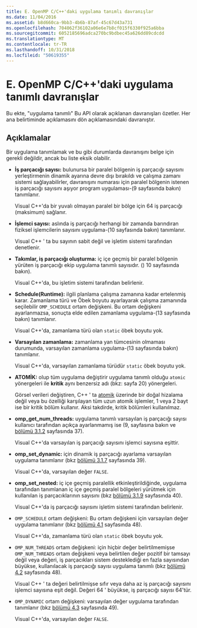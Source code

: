 ```yaml
---
title: E. OpenMP C/C++'daki uygulama tanımlı davranışlar
ms.date: 11/04/2016
ms.assetid: b8d660ca-9bb3-4b6b-87af-45c67d43a731
ms.openlocfilehash: 704062f36102a06e6e7b8cf015f6330f925a6bba
ms.sourcegitcommit: 6052185696adca270bc9bdbec45a626dd89cdcdd
ms.translationtype: MT
ms.contentlocale: tr-TR
ms.lasthandoff: 10/31/2018
ms.locfileid: "50619355"
---
```

# <a name="e-implementation-defined-behaviors-in-openmp-cc"></a>E. OpenMP C/C++'daki uygulama tanımlı davranışlar

Bu ekte, "uygulama tanımlı" Bu API olarak açıklanan davranışları özetler.  Her ana belirtiminde açıklamasını dön açıklamasındaki davranıştır.

## <a name="remarks"></a>Açıklamalar

Bir uygulama tanımlamak ve bu gibi durumlarda davranışını belge için gerekli değildir, ancak bu liste eksik olabilir.

- **İş parçacığı sayısı:** bulunursa bir paralel bölgenin iş parçacığı sayısını yerleştirmenin dinamik ayarına devre dışı bırakıldı ve çalışma zamanı sistemi sağlayabilirler, davranışını numarası için paralel bölgenin istenen iş parçacığı sayısını aşıyor program uygulaması-(9 sayfasında bakın) tanımlanır.

   Visual C++'da bir yuvalı olmayan paralel bir bölge için 64 iş parçacığı (maksimum) sağlanır.

- **İşlemci sayısı:** aslında iş parçacığı herhangi bir zamanda barındıran fiziksel işlemcilerin sayısını uygulama-(10 sayfasında bakın) tanımlanır.

   Visual C++ ' ta bu sayının sabit değil ve işletim sistemi tarafından denetlenir.

- **Takımlar, iş parçacığı oluşturma:** iç içe geçmiş bir paralel bölgenin yürüten iş parçacığı ekip uygulama tanımlı sayısıdır. () 10 sayfasında bakın).

   Visual C++'da, bu işletim sistemi tarafından belirlenir.

- **Schedule(Runtime):** ilgili planlama çalışma zamanına kadar ertelenmiş karar. Zamanlama türü ve Öbek boyutu ayarlayarak çalışma zamanında seçilebilir `OMP_SCHEDULE` ortam değişkeni. Bu ortam değişkeni ayarlanmazsa, sonuçta elde edilen zamanlama uygulama-(13 sayfasında bakın) tanımlanır.

   Visual C++'da, zamanlama türü olan `static` öbek boyutu yok.

- **Varsayılan zamanlama:** zamanlama yan tümcesinin olmaması durumunda, varsayılan zamanlama uygulama-(13 sayfasında bakın) tanımlanır.

   Visual C++'da, varsayılan zamanlama türüdür `static` öbek boyutu yok.

- **ATOMİK:** olup tüm uygulama değiştirir uygulama tanımlı olduğu `atomic` yönergeleri ile **kritik** aynı benzersiz adı (bkz: sayfa 20) yönergeleri.

   Görsel verileri değiştiren, C++ ' ta [atomik](../../parallel/openmp/reference/atomic.md) üzerinde bir doğal hizalama değil veya bu özelliği karşılayan tüm uzun atomik işlemler, 1 veya 2 bayt ise bir kritik bölüm kullanır. Aksi takdirde, kritik bölümleri kullanılmaz.

- **omp_get_num_threads:** uygulama tanımlı varsayılan iş parçacığı sayısı kullanıcı tarafından açıkça ayarlanmamış ise (9, sayfasına bakın ve [bölümü 3.1.2](../../parallel/openmp/3-1-2-omp-get-num-threads-function.md) sayfasında 37).

   Visual C++'da varsayılan iş parçacığı sayısını işlemci sayısına eşittir.

- **omp_set_dynamic:** için dinamik iş parçacığı ayarlama varsayılan uygulama tanımlanır (bkz [bölümü 3.1.7](../../parallel/openmp/3-1-7-omp-set-dynamic-function.md) sayfasında 39).

   Visual C++'da, varsayılan değer `FALSE`.

- **omp_set_nested:** iç içe geçmiş paralellik etkinleştirildiğinde, uygulama tarafından tanımlanan iç içe geçmiş paralel bölgeleri yürütmek için kullanılan iş parçacıklarının sayısını (bkz [bölümü 3.1.9](../../parallel/openmp/3-1-9-omp-set-nested-function.md) sayfasında 40).

   Visual C++'da iş parçacığı sayısını işletim sistemi tarafından belirlenir.

- `OMP_SCHEDULE` ortam değişkeni: Bu ortam değişkeni için varsayılan değer uygulama tanımlanır (bkz [bölümü 4.1](../../parallel/openmp/4-1-omp-schedule.md) sayfasında 48).

   Visual C++'da, zamanlama türü olan `static` öbek boyutu yok.

- `OMP_NUM_THREADS` ortam değişkeni: için hiçbir değer belirtilmemişse `OMP_NUM_THREADS` ortam değişkeni veya belirtilen değer pozitif bir tamsayı değil veya değeri, iş parçacıkları sistem desteklediği en fazla sayısından büyükse, kullanılacak iş parçacığı sayısı uygulama tanımlı (bkz [bölümü 4.2](../../parallel/openmp/4-2-omp-num-threads.md) sayfasında 48).

   Visual C++ ' ta değeri belirtilmişse sıfır veya daha az iş parçacığı sayısını işlemci sayısına eşit değil.  Değeri 64 ' büyükse, iş parçacığı sayısı 64'tür.

- `OMP_DYNAMIC` ortam değişkeni: varsayılan değer uygulama tarafından tanımlanır (bkz [bölümü 4.3](../../parallel/openmp/4-3-omp-dynamic.md) sayfasında 49).

   Visual C++'da, varsayılan değer `FALSE`.